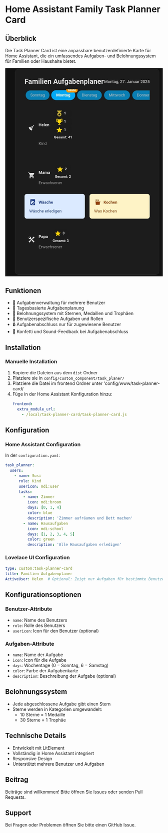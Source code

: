 # Home Assistant Family Task Planner Card

## Überblick

Die Task Planner Card ist eine anpassbare benutzerdefinierte Karte für Home Assistant, die ein umfassendes Aufgaben- und Belohnungssystem für Familien oder Haushalte bietet.

![Task Planner Card Preview](preview.jpg)

## Funktionen

- 🎯 Aufgabenverwaltung für mehrere Benutzer
- 📅 Tagesbasierte Aufgabenplanung
- 🌟 Belohnungssystem mit Sternen, Medaillen und Trophäen
- 👤 Benutzerspezifische Aufgaben und Rollen
- 🔒 Aufgabenabschluss nur für zugewiesene Benutzer
- 🎉 Konfetti und Sound-Feedback bei Aufgabenabschluss

## Installation


### Manuelle Installation

1. Kopiere die Dateien aus dem `dist` Ordner
2. Platziere sie in `config/custom_component/task_planer/`
3. Platziere die Datei im frontend Ordner unter 'config/www/task-planner-card/
4. Füge in der Home Assistant Konfiguration hinzu:
   ```yaml
   frontend:
     extra_module_url:
       - /local/task-planner-card/task-planner-card.js
   ```

## Konfiguration

### Home Assistant Configuration

In der `configuration.yaml`:

```yaml
task_planner:
  users:
    - name: Susi
      role: Kind
      usericon: mdi:user
      tasks:
        - name: Zimmer
          icon: mdi:broom
          days: [0, 1, 4]
          color: blue
          description: 'Zimmer aufräumen und Bett machen'
        - name: Hausaufgaben
          icon: mdi:school
          days: [1, 2, 3, 4, 5]
          color: green
          description: 'Alle Hausaufgaben erledigen'
```

### Lovelace UI Configuration

```yaml
type: custom:task-planner-card
title: Familien Aufgabenplaner
ActiveUser: Helen  # Optional: Zeigt nur Aufgaben für bestimmte Benutzer
```

## Konfigurationsoptionen

### Benutzer-Attribute
- `name`: Name des Benutzers
- `role`: Rolle des Benutzers
- `usericon`: Icon für den Benutzer (optional)

### Aufgaben-Attribute
- `name`: Name der Aufgabe
- `icon`: Icon für die Aufgabe
- `days`: Wochentage (0 = Sonntag, 6 = Samstag)
- `color`: Farbe der Aufgabenkarte
- `description`: Beschreibung der Aufgabe (optional)

## Belohnungssystem

- Jede abgeschlossene Aufgabe gibt einen Stern
- Sterne werden in Kategorien umgewandelt:
  - 10 Sterne = 1 Medaille
  - 30 Sterne = 1 Trophäe 

## Technische Details

- Entwickelt mit LitElement
- Vollständig in Home Assistant integriert
- Responsive Design
- Unterstützt mehrere Benutzer und Aufgaben

## Beitrag

Beiträge sind willkommen! Bitte öffnen Sie Issues oder senden Pull Requests.

## Support

Bei Fragen oder Problemen öffnen Sie bitte einen GitHub Issue.
